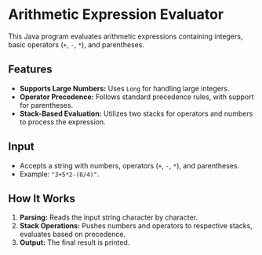 # Arithmetic Expression Evaluator

This Java program evaluates arithmetic expressions containing integers, basic operators (`+`, `-`, `*`), and parentheses.

## Features

- **Supports Large Numbers:** Uses `Long` for handling large integers.
- **Operator Precedence:** Follows standard precedence rules, with support for parentheses.
- **Stack-Based Evaluation:** Utilizes two stacks for operators and numbers to process the expression.

## Input

- Accepts a string with numbers, operators (`+`, `-`, `*`), and parentheses.
- Example: `"3+5*2-(8/4)"`.

## How It Works

1. **Parsing:** Reads the input string character by character.
2. **Stack Operations:** Pushes numbers and operators to respective stacks, evaluates based on precedence.
3. **Output:** The final result is printed.
